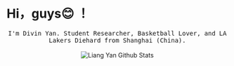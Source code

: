 # Hi，guys😊 ！

<p align="center">
  <samp>
I'm Divin Yan. Student Researcher, Basketball Lover, and LA Lakers Diehard from Shanghai (China).
  </samp>
  <br/>
  <br/>
  <img src="https://github-readme-stats.vercel.app/api?username=yanliang3612&bg_color=30,e96443,904e95&title_color=fff&text_color=fff" alt="Liang Yan Github Stats"></img>
</p>

